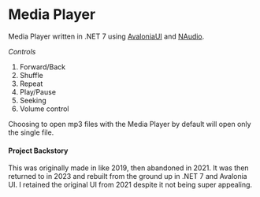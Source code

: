 # Media Player
Media Player written in .NET 7 using [AvaloniaUI](https://github.com/AvaloniaUI/Avalonia) and [NAudio](https://github.com/naudio/NAudio). 

_Controls_
1. Forward/Back
2. Shuffle
3. Repeat
4. Play/Pause
5. Seeking
6. Volume control

Choosing to open mp3 files with the Media Player by default will open only the single file.

#### Project Backstory
This was originally made in like 2019, then abandoned in 2021. It was then returned to in 2023 and rebuilt from the ground up in .NET 7 and Avalonia UI. I retained the original UI from 2021 despite it not being super appealing.
